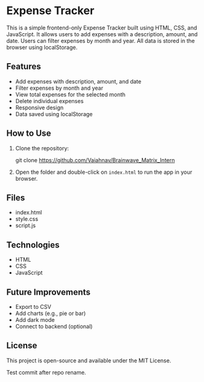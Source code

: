 # Expense Tracker

This is a simple frontend-only Expense Tracker built using HTML, CSS, and JavaScript. It allows users to add expenses with a description, amount, and date. Users can filter expenses by month and year. All data is stored in the browser using localStorage.

## Features

- Add expenses with description, amount, and date
- Filter expenses by month and year
- View total expenses for the selected month
- Delete individual expenses
- Responsive design
- Data saved using localStorage

## How to Use

1. Clone the repository:

   git clone https://github.com/Vaiahnav/Brainwave_Matrix_Intern

2. Open the folder and double-click on `index.html` to run the app in your browser.

## Files

- index.html
- style.css
- script.js

## Technologies

- HTML
- CSS
- JavaScript

## Future Improvements

- Export to CSV
- Add charts (e.g., pie or bar)
- Add dark mode
- Connect to backend (optional)

## License

This project is open-source and available under the MIT License.


Test commit after repo rename.

